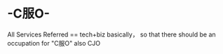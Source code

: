 # -C服O-
All Services Referred == tech+biz basically， so that there should be an occupation for "C服O" also CJO
